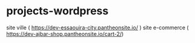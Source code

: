 # projects-wordpress
site ville ( https://dev-essaouira-city.pantheonsite.io/ )
site e-commerce ( https://dev-ajbar-shop.pantheonsite.io/cart-2/)
